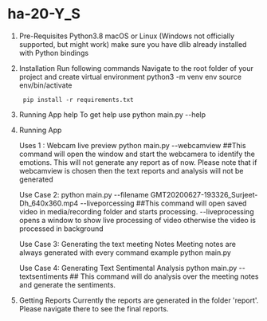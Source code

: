 # ha-20-Y_S

1. Pre-Requisites
    Python3.8
    macOS or Linux (Windows not officially supported, but might work)
    make sure you have dlib already installed with Python bindings
    
2. Installation
    Run following commands
        Navigate to the root folder of your project and create virtual environment
            python3 -m venv env
            source env/bin/activate

        pip install -r requirements.txt

3. Running App help
    To get help use python main.py --help
    
4. Running App

    Uses 1 : Webcam live preview
    python main.py --webcamview    ##This command will open the window and start the webcamera to identify the emotions. This will not generate any report as of now.
    Please note that if webcamview is chosen then the text reports and analysis will not be generated 
    
    Use Case 2: 
    python main.py --filename GMT20200627-193326_Surjeet-Dh_640x360.mp4 --liveporcessing ##This command will open saved video in media/recording folder and starts processing. --liveprocessing opens a window to show live processing of video otherwise the video is processed in background

    Use Case 3: Generating the text meeting Notes
    Meeting notes are always generated with every command example python main.py

    Use Case 4: Generating Text Sentimental Analysis
    python main.py --textsentiments ## This command will do analysis over the meeting notes and generate the sentiments.
    
5. Getting Reports
    Currently the reports are generated in the folder 'report'. Please navigate there to see the final reports. 
